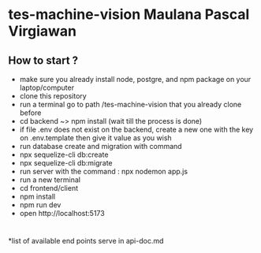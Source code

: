 # tes-machine-vision Maulana Pascal Virgiawan

## How to start ?

- make sure you already install node, postgre, and npm package on your laptop/computer
- clone this repository
- run a terminal go to path /tes-machine-vision that you already clone before
- cd backend ~> npm install (wait till the process is done)
- if file .env does not exist on the backend, create a new one with the key on .env.template then give it value as you wish
- run database create and migration with command
- npx sequelize-cli db:create
- npx sequelize-cli db:migrate
- run server with the command : npx nodemon app.js
- run a new terminal
- cd frontend/client
- npm install
- npm run dev
- open http://localhost:5173

#

\*list of available end points serve in api-doc.md
